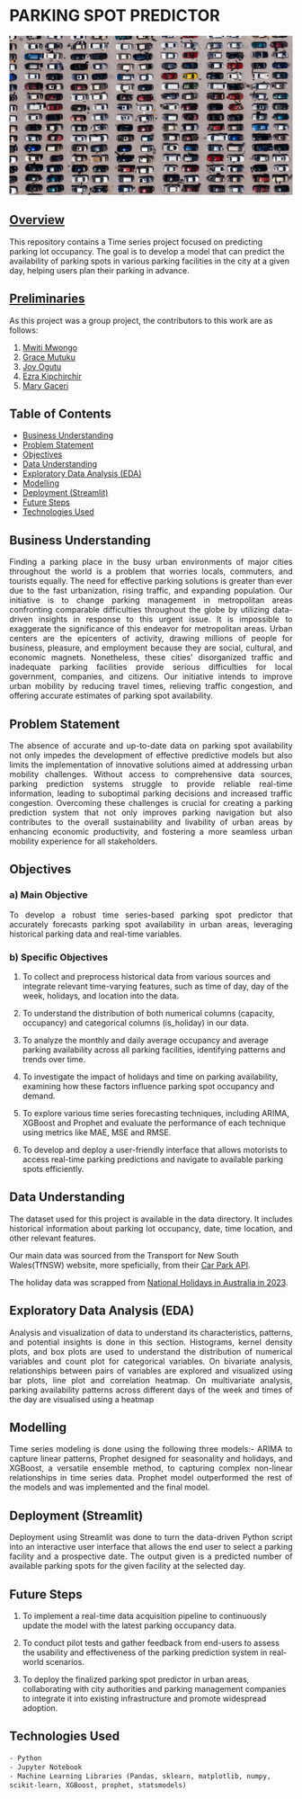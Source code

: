 # **__PARKING SPOT PREDICTOR__**
![pexels-kelly-2402235.jpg](images/carpark_image.jpg)

## <ins>Overview</ins>
This repository contains a Time series project focused on predicting parking lot occupancy. The goal is to develop a model that can predict the availability of parking spots in various parking facilities in the city at a given day, helping users plan their parking in advance.

## <ins>Preliminaries</ins>

As this project was a group project, the contributors to this work are as follows:

1. [Mwiti Mwongo](https://github.com/M13Mwongo)
2. [Grace Mutuku](https://github.com/GraceKoki)
3. [Joy Ogutu](https://github.com/Ogutu01)
4. [Ezra Kipchirchir](https://github.com/dev-ezzy)
5. [Mary Gaceri](https://github.com/MaryGaceri)

## </ins>Table of Contents</ins>

- [Business Understanding](#Business-Understanding)
- [Problem Statement](#Problem-Statement)
- [Objectives](#Objectives)
- [Data Understanding](#Data-Understanding)
- [Exploratory Data Analysis (EDA)](#exploratory-data-analysis-eda)
- [Modelling](#Modelling)
- [Deployment (Streamlit)](#deployment-streamlit)
- [Future Steps](#Future-Steps)
- [Technologies Used](#Technologies-Used)



## Business Understanding
<p align="justify">
Finding a parking place in the busy urban environments of major cities throughout the world is a problem that worries locals, commuters, and tourists equally. The need for effective parking solutions is greater than ever due to the fast urbanization, rising traffic, and expanding population. Our initiative is to change parking management in metropolitan areas confronting comparable difficulties throughout the globe by utilizing data-driven insights in response to this urgent issue. It is impossible to exaggerate the significance of this endeavor for metropolitan areas. Urban centers are the epicenters of activity, drawing millions of people for business, pleasure, and employment because they are social, cultural, and economic magnets. Nonetheless, these cities' disorganized traffic and inadequate parking facilities provide serious difficulties for local government, companies, and citizens. Our initiative intends to improve urban mobility by reducing travel times, relieving traffic congestion, and offering accurate estimates of parking spot availability.
</p>

## Problem Statement
<p align="justify">
The absence of accurate and up-to-date data on parking spot availability not only impedes the development of effective predictive models but also limits the implementation of innovative solutions aimed at addressing urban mobility challenges. Without access to comprehensive data sources, parking prediction systems struggle to provide reliable real-time information, leading to suboptimal parking decisions and increased traffic congestion. Overcoming these challenges is crucial for creating a parking prediction system that not only improves parking navigation but also contributes to the overall sustainability and livability of urban areas by enhancing economic productivity, and fostering a more seamless urban mobility experience for all stakeholders.
</p>

## Objectives

### a) Main Objective
<p align="justify">
To develop a robust time series-based parking spot predictor that accurately forecasts parking spot availability in urban areas, leveraging historical parking data and real-time variables.
</p>

### b) Specific Objectives
    
1. To collect and preprocess historical data from various sources and integrate relevant time-varying features, such as time of day, day of the week, holidays, and location into the data.
    
2. To understand the distribution of both numerical columns (capacity, occupancy) and categorical columns (is_holiday) in our data.
    
3. To analyze the monthly and daily average occupancy and average parking availability across all parking facilities, identifying patterns and trends over time.
    
4. To investigate the impact of holidays and time on parking availability, examining how these factors influence parking spot occupancy and demand.
    
5. To explore various time series forecasting techniques, including ARIMA, XGBoost and Prophet and evaluate the performance of each technique using metrics like MAE, MSE and RMSE.
    
6. To develop and deploy a user-friendly interface that allows motorists to access real-time parking predictions and navigate to available parking spots efficiently.

## Data Understanding
<p align="justify">
The dataset used for this project is available in the data directory. It includes historical information about parking lot occupancy, date, time location, and other relevant features.

Our main data was sourced from the Transport for New South Wales(TfNSW) website, more speficially, from their [Car Park API](https://opendata.transport.nsw.gov.au/dataset/car-park-api).

The holiday data was scrapped from [National Holidays in Australia in 2023](https://www.officeholidays.com/countries/australia/new-south-wales/2023). 
</p>

## Exploratory Data Analysis (EDA)
<p align="justify">
Analysis and visualization of data to understand its characteristics, patterns, and potential insights is done in this section. Histograms, kernel density plots, and box plots are used to understand the distribution of numerical variables and count plot for categorical variables.
On bivariate analysis, relationships between pairs of variables are explored and visualized using bar plots, line plot and correlation heatmap. On multivariate analysis, parking availability patterns across different days of the week and times of the day are visualised using a heatmap
</p>

## Modelling
<p align="justify">
Time series modeling is done using the following three models:- ARIMA to capture linear patterns, Prophet designed for seasonality and holidays, and XGBoost, a versatile ensemble method, to capturing complex non-linear relationships in time series data. Prophet model outperformed the rest of the models and was implemented and the final model.
</p>

## Deployment (Streamlit) 
<p align="justify">
Deployment using Streamlit was done to turn the data-driven Python script into an interactive user interface that allows the end user to select a parking facility and a prospective date. The output given is a predicted number of available parking spots for the given facility at the selected day.
    </p>

## Future Steps

1. To implement a real-time data acquisition pipeline to continuously update the model with the latest parking occupancy data.

2. To conduct pilot tests and gather feedback from end-users to assess the usability and effectiveness of the parking prediction system in real-world scenarios.

3. To deploy the finalized parking spot predictor in urban areas, collaborating with city authorities and parking management companies to integrate it into existing infrastructure and promote widespread adoption.

## Technologies Used
    - Python
    - Jupyter Notebook
    - Machine Learning Libraries (Pandas, sklearn, matplotlib, numpy, scikit-learn, XGBoost, prophet, statsmodels)
